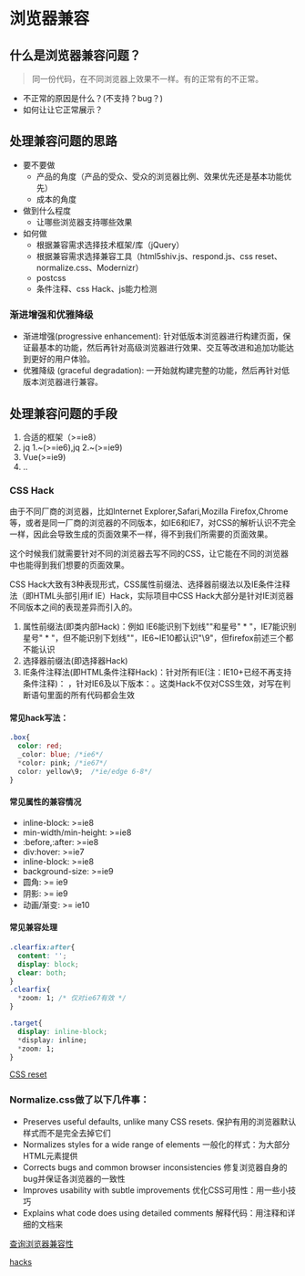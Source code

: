 # 浏览器兼容

## 什么是浏览器兼容问题？
> 同一份代码，在不同浏览器上效果不一样。有的正常有的不正常。
- 不正常的原因是什么？(不支持？bug？)
- 如何让让它正常展示？

## 处理兼容问题的思路

- 要不要做
    - 产品的角度（产品的受众、受众的浏览器比例、效果优先还是基本功能优先）
    - 成本的角度
- 做到什么程度
    - 让哪些浏览器支持哪些效果         
- 如何做
    - 根据兼容需求选择技术框架/库（jQuery）
    - 根据兼容需求选择兼容工具（html5shiv.js、respond.js、css reset、normalize.css、Modernizr）
    - postcss
    - 条件注释、css Hack、js能力检测

### 渐进增强和优雅降级
- 渐进增强(progressive enhancement): 针对低版本浏览器进行构建页面，保证最基本的功能，然后再针对高级浏览器进行效果、交互等改进和追加功能达到更好的用户体验。
- 优雅降级 (graceful degradation): 一开始就构建完整的功能，然后再针对低版本浏览器进行兼容。


## 处理兼容问题的手段

1. 合适的框架（>=ie8）
2. jq 1.~(>=ie6),jq 2.~(>=ie9)
3. Vue(>=ie9)
4.  ..

###  CSS Hack

由于不同厂商的浏览器，比如Internet Explorer,Safari,Mozilla Firefox,Chrome等，或者是同一厂商的浏览器的不同版本，如IE6和IE7，对CSS的解析认识不完全一样，因此会导致生成的页面效果不一样，得不到我们所需要的页面效果。

这个时候我们就需要针对不同的浏览器去写不同的CSS，让它能在不同的浏览器中也能得到我们想要的页面效果。

CSS Hack大致有3种表现形式，CSS属性前缀法、选择器前缀法以及IE条件注释法（即HTML头部引用if IE）Hack，实际项目中CSS Hack大部分是针对IE浏览器不同版本之间的表现差异而引入的。

1. 属性前缀法(即类内部Hack)：例如 IE6能识别下划线""和星号" * "，IE7能识别星号" * "，但不能识别下划线""，IE6~IE10都认识"\9"，但firefox前述三个都不能认识
2. 选择器前缀法(即选择器Hack)
3. IE条件注释法(即HTML条件注释Hack)：针对所有IE(注：IE10+已经不再支持条件注释)： <!--[if IE]>IE浏览器显示的内容 <![endif]-->，针对IE6及以下版本：<!--[if lt IE 6]>只在IE6-显示的内容 <![endif]-->。这类Hack不仅对CSS生效，对写在判断语句里面的所有代码都会生效

#### 常见hack写法：
```css
.box{
  color: red;
  _color: blue; /*ie6*/
  *color: pink; /*ie67*/
  color: yellow\9;  /*ie/edge 6-8*/
}
```

####  常见属性的兼容情况
- inline-block: >=ie8
- min-width/min-height: >=ie8
- :before,:after: >=ie8
- div:hover: >=ie7
- inline-block: >=ie8
- background-size: >=ie9
- 圆角: >= ie9
- 阴影: >= ie9
- 动画/渐变: >= ie10

#### 常见兼容处理
```CSS
.clearfix:after{
  content: '';
  display: block;
  clear: both;
}
.clearfix{
  *zoom: 1; /* 仅对ie67有效 */
}
```
   
```CSS
.target{
  display: inline-block;
  *display: inline;
  *zoom: 1;
}
```

[CSS reset](https://segmentfault.com/a/1190000003021766)

### Normalize.css做了以下几件事：

- Preserves useful defaults, unlike many CSS resets.
保护有用的浏览器默认样式而不是完全去掉它们
- Normalizes styles for a wide range of elements
一般化的样式：为大部分HTML元素提供
- Corrects bugs and common browser inconsistencies
修复浏览器自身的bug并保证各浏览器的一致性
- Improves usability with subtle improvements
优化CSS可用性：用一些小技巧
- Explains what code does using detailed comments
解释代码：用注释和详细的文档来

[查询浏览器兼容性](http://caniuse.com)

[hacks](http://browserhacks.com/)
